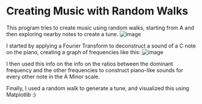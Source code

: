 # Creating Music with Random Walks
This program tries to create music using random walks, starting from A and then exploring nearby notes to create a tune.
![image](https://user-images.githubusercontent.com/22297592/204111435-5bca8454-3bde-488b-83f8-08fc2ee0953e.png)

I started by applying a Fourier Transform to deconstruct a sound of a C note on the piano, creating a graph of frequencies like this:
![image](https://user-images.githubusercontent.com/22297592/204111207-5a682c00-5f83-4fd9-9a84-f47dcf5ddb47.png)

I then used this info on the info on the ratios between the dominant frequency and the other frequencies to construct piano-like sounds for every other note in the A Minor scale.

Finally, I used a random walk to generate a tune, and visualized this using Matplotlib :)
